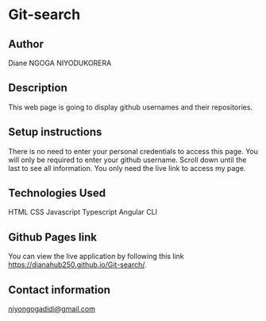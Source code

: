 # Git-search
## Author
Diane NGOGA NIYODUKORERA

## Description
This web page is going to display github usernames and their repositories.

## Setup instructions
There is no need to enter your personal credentials to access this page.
You will only be required to enter your github username.
Scroll down until the last to see all information.
You only need the live link to access my page.

## Technologies Used
HTML
CSS
Javascript
Typescript
Angular CLI

## Github Pages link
You can view the live application by following this link https://dianahub250.github.io/Git-search/.

## Contact information
niyongogadidi@gmail.com
